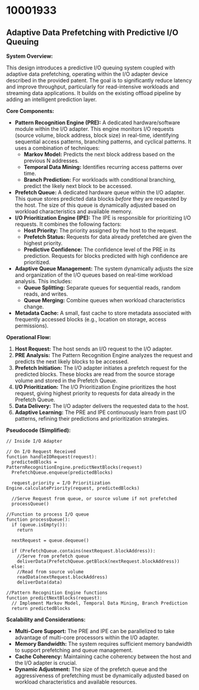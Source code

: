 # 10001933

## Adaptive Data Prefetching with Predictive I/O Queuing

**System Overview:**

This design introduces a predictive I/O queuing system coupled with adaptive data prefetching, operating within the I/O adapter device described in the provided patent. The goal is to significantly reduce latency and improve throughput, particularly for read-intensive workloads and streaming data applications.  It builds on the existing offload pipeline by adding an intelligent prediction layer.

**Core Components:**

*   **Pattern Recognition Engine (PRE):** A dedicated hardware/software module within the I/O adapter.  This engine monitors I/O requests (source volume, block address, block size) in real-time, identifying sequential access patterns, branching patterns, and cyclical patterns.  It uses a combination of techniques:
    *   **Markov Model:**  Predicts the next block address based on the previous N addresses.
    *   **Temporal Data Mining:** Identifies recurring access patterns over time.
    *   **Branch Prediction:**  For workloads with conditional branching, predict the likely next block to be accessed.
*   **Prefetch Queue:** A dedicated hardware queue within the I/O adapter. This queue stores predicted data blocks *before* they are requested by the host. The size of this queue is dynamically adjusted based on workload characteristics and available memory.
*   **I/O Prioritization Engine (IPE):**  The IPE is responsible for prioritizing I/O requests. It combines the following factors:
    *   **Host Priority:** The priority assigned by the host to the request.
    *   **Prefetch Status:** Requests for data already prefetched are given the highest priority.
    *   **Predictive Confidence:** The confidence level of the PRE in its prediction. Requests for blocks predicted with high confidence are prioritized.
*   **Adaptive Queue Management:** The system dynamically adjusts the size and organization of the I/O queues based on real-time workload analysis. This includes:
    *   **Queue Splitting:**  Separate queues for sequential reads, random reads, and writes.
    *   **Queue Merging:**  Combine queues when workload characteristics change.
*   **Metadata Cache:** A small, fast cache to store metadata associated with frequently accessed blocks (e.g., location on storage, access permissions).

**Operational Flow:**

1.  **Host Request:** The host sends an I/O request to the I/O adapter.
2.  **PRE Analysis:** The Pattern Recognition Engine analyzes the request and predicts the next likely blocks to be accessed.
3.  **Prefetch Initiation:** The I/O adapter initiates a prefetch request for the predicted blocks.  These blocks are read from the source storage volume and stored in the Prefetch Queue.
4.  **I/O Prioritization:** The I/O Prioritization Engine prioritizes the host request, giving highest priority to requests for data already in the Prefetch Queue.
5.  **Data Delivery:** The I/O adapter delivers the requested data to the host.
6.  **Adaptive Learning:** The PRE and IPE continuously learn from past I/O patterns, refining their predictions and prioritization strategies.

**Pseudocode (Simplified):**

```
// Inside I/O Adapter

// On I/O Request Received
function handleIORequest(request):
  predictedBlocks = PatternRecognitionEngine.predictNextBlocks(request)
  PrefetchQueue.enqueue(predictedBlocks)

  request.priority = I/O Prioritization Engine.calculatePriority(request, predictedBlocks)

  //Serve Request from queue, or source volume if not prefetched
  processQueue()

//Function to process I/O queue
function processQueue():
  if (queue.isEmpty()):
    return

  nextRequest = queue.dequeue()

  if (PrefetchQueue.contains(nextRequest.blockAddress)):
    //Serve from prefetch queue
    deliverData(PrefetchQueue.getBlock(nextRequest.blockAddress))
  else:
    //Read from source volume
    readData(nextRequest.blockAddress)
    deliverData(data)

//Pattern Recognition Engine functions
function predictNextBlocks(request):
  // Implement Markov Model, Temporal Data Mining, Branch Prediction
  return predictedBlocks
```

**Scalability and Considerations:**

*   **Multi-Core Support:**  The PRE and IPE can be parallelized to take advantage of multi-core processors within the I/O adapter.
*   **Memory Bandwidth:**  The system requires sufficient memory bandwidth to support prefetching and queue management.
*   **Cache Coherency:**  Maintaining cache coherency between the host and the I/O adapter is crucial.
*   **Dynamic Adjustment:** The size of the prefetch queue and the aggressiveness of prefetching must be dynamically adjusted based on workload characteristics and available resources.
